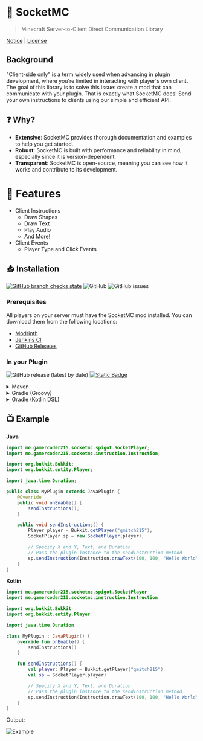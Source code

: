 # 🔌 SocketMC

> Minecraft Server-to-Client Direct Communication Library

[Notice](./NOTICE.md) | [License](./LICENSE)

## Background

"Client-side only" is a term widely used when advancing in plugin development, where you're limited in interacting with player's own client. The goal of this library
is to solve this issue: create a mod that can communicate with your plugin. That is exactly what SocketMC does! Send your own instructions to clients using our
simple and efficient API.

## ❓ Why?

- **Extensive**: SocketMC provides thorough documentation and examples to help you get started.
- **Robust**: SocketMC is built with performance and reliability in mind, especially since it is version-dependent.
- **Transparent**: SocketMC is open-source, meaning you can see how it works and contribute to its development.

# 🚚 Features

- Client Instructions
  - Draw Shapes
  - Draw Text
  - Play Audio
  - And More!
- Client Events
  - Player Type and Click Events

## 📥 Installation

[![GitHub branch checks state](https://github.com/gmitch215/SocketMC/actions/workflows/build.yml/badge.svg)](https://github.com/gmitch215/SocketMC/actions/workflows/build.yml)
![GitHub](https://img.shields.io/github/license/gmitch215/SocketMC)
![GitHub issues](https://img.shields.io/github/issues/gmitch215/SocketMC)

### Prerequisites

All players on your server must have the SocketMC mod installed. 
You can download them from the following locations:

- [Modrinth](https://modrinth.com/mod/socketmc)
- [Jenkins CI](https://ci.codemc.io/job/gmitch215/job/SocketMC/)
- [GitHub Releases](https://github.com/gmitch215/SocketMC/releases/latest)

### In your Plugin

![GitHub release (latest by date)](https://img.shields.io/github/v/release/gmitch215/SocketMC)
[![Static Badge](https://img.shields.io/badge/documentation-javadoc-yellow)](https://socketmc.gmitch215.xyz/)

<details>
    <summary>Maven</summary>

```xml
<project>
    
    <!-- Import CodeMC Repo -->
    
    <repositories>
        <repository>
            <id>codemc-releases</id>
            <url>https://repo.codemc.io/repository/maven-releases/</url>
        </repository>
    </repositories>
    
    <dependencies>
        <dependency>
            <groupId>me.gamercoder215.socketmc</groupId>
            <artifactId>socketmc-spigot</artifactId>
            <version>[VERSION]</version>
        </dependency>
        
        <!-- Alternatively, use the Paper Build -->
        <dependency>
            <groupId>me.gamercoder215.socketmc</groupId>
            <artifactId>socketmc-paper</artifactId>
            <version>[VERSION]</version>
        </dependency>
    </dependencies>
    
</project>
```
</details>

<details>
    <summary>Gradle (Groovy)</summary>

```gradle
repositories {
    maven { url 'https://repo.codemc.io/repository/maven-releases/' }
}

dependencies {
    implementation 'me.gamercoder215.socketmc:socketmc-spigot:[VERSION]'
    
    // Alternatively, use the Paper Build
    implementation 'me.gamercoder215.socketmc:socketmc-paper:[VERSION]'
}
```
</details>

<details>
    <summary>Gradle (Kotlin DSL)</summary>

```kotlin
repositories {
    maven(url = "https://repo.codemc.io/repository/maven-releases/")
}

dependencies {
    implementation("me.gamercoder215.socketmc:socketmc-spigot:[VERSION]")
    
    // Alternatively, use the Paper Build
    implementation("me.gamercoder215.socketmc:socketmc-paper:[VERSION]")
}
```
</details>

## 📺 Example

**Java**

```java
import me.gamercoder215.socketmc.spigot.SocketPlayer;
import me.gamercoder215.socketmc.instruction.Instruction;

import org.bukkit.Bukkit;
import org.bukkit.entity.Player;

import java.time.Duration;

public class MyPlugin extends JavaPlugin {
    @Override
    public void onEnable() {
        sendInstructions();
    }

    public void sendInstructions() {
        Player player = Bukkit.getPlayer("gmitch215");
        SocketPlayer sp = new SocketPlayer(player);

        // Specify X and Y, Text, and Duration
        // Pass the plugin instance to the sendInstruction method
        sp.sendInstruction(Instruction.drawText(100, 100, "Hello World", Duration.ofSeconds(5)), this);
    }
}
```

**Kotlin**

```kotlin
import me.gamercoder215.socketmc.spigot.SocketPlayer
import me.gamercoder215.socketmc.instruction.Instruction

import org.bukkit.Bukkit
import org.bukkit.entity.Player

import java.time.Duration

class MyPlugin : JavaPlugin() {
    override fun onEnable() {
        sendInstructions()
    }

    fun sendInstructions() {
        val player: Player = Bukkit.getPlayer("gmitch215")
        val sp = SocketPlayer(player)

        // Specify X and Y, Text, and Duration
        // Pass the plugin instance to the sendInstruction method
        sp.sendInstruction(Instruction.drawText(100, 100, "Hello World", Duration.ofSeconds(5)), this)
    }
}
```

Output:

![Example](.github/demo.gif)